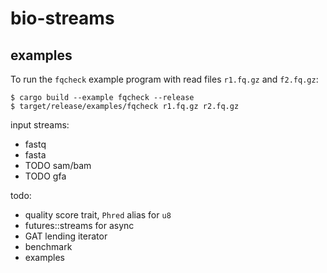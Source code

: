 # bio-streams

## examples

To run the `fqcheck` example program with read files `r1.fq.gz` and `f2.fq.gz`:

```
$ cargo build --example fqcheck --release
$ target/release/examples/fqcheck r1.fq.gz r2.fq.gz
```

input streams:

* fastq
* fasta
* TODO sam/bam
* TODO gfa

todo:

* quality score trait, `Phred` alias for `u8`
* futures::streams for async
* GAT lending iterator
* benchmark
* examples

